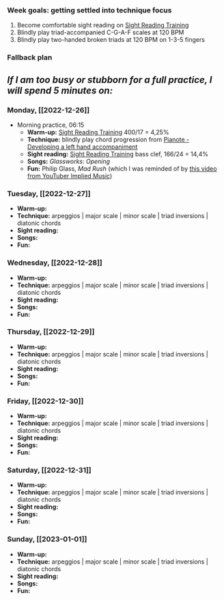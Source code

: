 ---
---
### Week goals: getting settled into technique focus
1. Become comfortable sight reading on [Sight Reading Training](https://sightreading.training/)
2. Blindly play triad-accompanied C-G-A-F scales at 120 BPM
3. Blindly play two-handed broken triads at 120 BPM on 1-3-5 fingers

### Fallback plan
*If I am too busy or stubborn for a full practice, I will spend 5 minutes on:*
- 

### Monday, [[2022-12-26]]
- Morning practice, 06:15
	- **Warm-up:** [Sight Reading Training](https://sightreading.training/) 400/17 = 4,25%
	- **Technique:** blindly play chord progression from [Pianote - Developing a left hand accompaniment](https://www.musora.com/pianote/method/pianote-method/276693/getting-started-on-the-piano/276694/welcome-to-the-keyboard/276703/developing-a-left-hand-accompaniment/276728)
	- **Sight reading:**  [Sight Reading Training](https://sightreading.training/)  bass clef, 166/24 = 14,4%
	- **Songs:** _Glassworks: Opening_
	- **Fun:** Philip Glass, _Mad Rush_ (which I was reminded of by [this video from YouTuber Implied Music](https://www.youtube.com/watch?v=UnkvScitssE))

### Tuesday, [[2022-12-27]]
- **Warm-up:** 
- **Technique:** arpeggios | major scale | minor scale | triad inversions | diatonic chords
- **Sight reading:** 
- **Songs:** 
- **Fun:** 

### Wednesday, [[2022-12-28]]
- **Warm-up:** 
- **Technique:** arpeggios | major scale | minor scale | triad inversions | diatonic chords
- **Sight reading:** 
- **Songs:** 
- **Fun:** 

### Thursday, [[2022-12-29]]
- **Warm-up:** 
- **Technique:** arpeggios | major scale | minor scale | triad inversions | diatonic chords
- **Sight reading:** 
- **Songs:** 
- **Fun:** 

### Friday, [[2022-12-30]]
- **Warm-up:** 
- **Technique:** arpeggios | major scale | minor scale | triad inversions | diatonic chords
- **Sight reading:** 
- **Songs:** 
- **Fun:** 

### Saturday, [[2022-12-31]]
- **Warm-up:** 
- **Technique:** arpeggios | major scale | minor scale | triad inversions | diatonic chords
- **Sight reading:** 
- **Songs:** 
- **Fun:** 

### Sunday, [[2023-01-01]]
- **Warm-up:** 
- **Technique:** arpeggios | major scale | minor scale | triad inversions | diatonic chords
- **Sight reading:** 
- **Songs:** 
- **Fun:** 